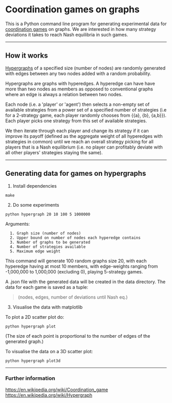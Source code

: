 Coordination games on graphs
===================

This is a Python command line program for generating experimental data for [coordination games][1] on graphs. We are interested in how many strategy deviations it takes to reach Nash equilibria in such games.

----------

How it works
-------------

[Hypergraphs][2] of a specified size (number of nodes) are randomly generated with edges between any two nodes added with a random probability.

Hypergraphs are graphs with hyperedges. A hyperedge can have have more than two nodes as members as opposed to conventional graphs where an edge is always a relation between two nodes.

Each node (i.e. a 'player' or 'agent') then selects a non-empty set of available strategies from a power set of a specified number of strategies (i.e for a 2-strategy game, each player randomly chooses from {{a}, {b}, {a,b}}). Each player picks one strategy from this set of available strategies.

We then iterate through each player and change its strategy if it can improve its payoff (defined as the aggregate weight of all hyperedges with strategies in common) until we reach an overall strategy picking for all players that is a Nash equilibrium (i.e. no player can profitably deviate with all other players' strategies staying the same).

----------

Generating data for games on hypergraphs
-------------

1. Install dependencies

  ```
  make
  ```

2. Do some experiments

  ```
  python hypergraph 20 10 100 5 1000000
  ```

  Arguments:

      1. Graph size (number of nodes)
      2. Upper bound on number of nodes each hyperedge contains
      3. Number of graphs to be generated
      4. Number of strategies available
      5. Maximum edge weight

  This command will generate 100 random graphs size 20, with each hyperedge having at most 10 members, with edge-weights ranging from -1,000,000 to 1,000,000 (excluding 0), playing 5-strategy games.

  A .json file with the generated data will be created in the data directory. The data for each game is saved as a tuple:

  >(nodes, edges, number of deviations until Nash eq.)

3. Visualise the data with matplotlib

  To plot a 2D scatter plot do:

  ```
  python hypergraph plot
  ```

  (The size of each point is proportional to the number of edges of the generated graph.)

  To visualise the data on a 3D scatter plot:

  ```
  python hypergraph plot3d
  ```


----------

### Further information
https://en.wikipedia.org/wiki/Coordination_game
https://en.wikipedia.org/wiki/Hypergraph

[1]: https://en.wikipedia.org/wiki/Coordination_game
[2]: https://en.wikipedia.org/wiki/Hypergraph
